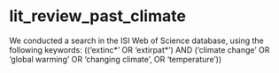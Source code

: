 # lit_review_past_climate

We conducted a search in the ISI Web of Science database, using the following keywords: ((‘extinc*’ OR ‘extirpat*’) AND (‘climate change’ OR ‘global warming’ OR ‘changing climate’, OR ‘temperature’))

